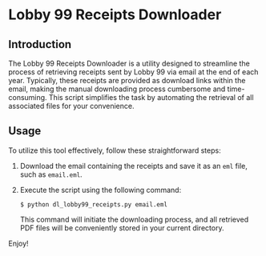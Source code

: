 # Lobby 99 Receipts Downloader

## Introduction
The Lobby 99 Receipts Downloader is a utility designed to streamline the process of retrieving receipts sent by Lobby 99 via email at the end of each year.
Typically, these receipts are provided as download links within the email, making the manual downloading process cumbersome and time-consuming.
This script simplifies the task by automating the retrieval of all associated files for your convenience.

## Usage
To utilize this tool effectively, follow these straightforward steps:

1. Download the email containing the receipts and save it as an `eml` file, such as `email.eml`.

2. Execute the script using the following command:
   ```shell
   $ python dl_lobby99_receipts.py email.eml
   ```

   This command will initiate the downloading process, and all retrieved PDF files will be conveniently stored in your current directory.

Enjoy!